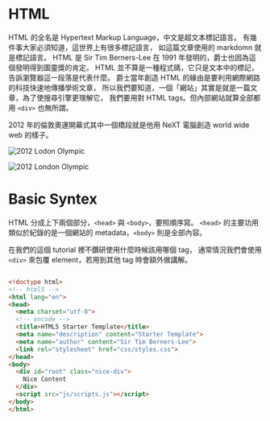 # HTML

HTML 的全名是 Hypertext Markup Language，中文是超文本標記語言。
有幾件事大家必須知道，這世界上有很多標記語言，
如這篇文章使用的 markdomn 就是標記語言。
HTML 是 Sir Tim Berners-Lee 在 1991 年發明的，爵士也因為這個發明得到圖靈獎的肯定。
HTML 並不算是一種程式碼，它只是文本中的標記，告訴瀏覽器這一段落是代表什麼。
爵士當年創造 HTML 的緣由是要利用網際網路的科技快速地傳播學術文章，
所以我們要知道，一個「網站」其實是就是一篇文章，為了使搜尋引擎更理解它，
我們要用對 HTML tags。但內部網站就算全部都用 `<div>` 也無所謂。

2012 年的倫敦奧運開幕式其中一個橋段就是他用 NeXT 電腦創造 world wide web 的樣子。

![2012 Lodon Olympic](https://www.zdnet.com/a/img/resize/50cec62fb6b4678b84065bf10c69c7c58eaed02f/2014/10/05/d4981f41-4cd8-11e4-b6a0-d4ae52e95e57/berners-lee-olympic-2.png?width=770&fit=bounds&format=pjpg&auto=webp)

![2012 London Olympic](https://www.ft.com/__origami/service/image/v2/images/raw/http%3A%2F%2Fcom.ft.imagepublish.upp-prod-eu.s3.amazonaws.com%2Fc84ee18e-3e4a-11e9-b896-fe36ec32aece?fit=scale-down&source=next&width=700)

# Basic Syntex

HTML 分成上下兩個部分，`<head>` 與 `<body>`，要照順序寫。
`<head>` 的主要功用類似於紀錄的是一個網站的 metadata，`<body>` 則是全部內容。

在我們的這個 tutorial 裡不鑽研使用什麼時候該用哪個 tag，
通常情況我們會使用 `<div>` 來包覆 element，若用到其他 tag 時會額外做講解。

```html

<!doctype html>
<!-- html5 -->
<html lang="en">
<head>
  <meta charset="utf-8">
  <!-- encode -->
  <title>HTML5 Starter Template</title>
  <meta name="description" content="Starter Template">
  <meta name="author" content="Sir Tim Berners-Lee">
  <link rel="stylesheet" href="css/styles.css">
</head>
<body>
  <div id="root" class="nice-div">
    Nice Content
  </div>
  <script src="js/scripts.js"></script>
</body>
</html>

```